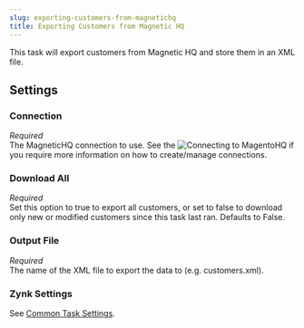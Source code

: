 ```yaml
---
slug: exporting-customers-from-magnetichq
title: Exporting Customers from Magnetic HQ
---
```

This task will export customers from Magnetic HQ and store them in an XML file.

## Settings
### Connection
_Required_  
The MagneticHQ connection to use. See the ![Connecting to MagentoHQ](connecting-to-magnetichq) if you require more information on how to create/manage connections.

### Download All
_Required_  
Set this option to true to export all customers, or set to false to download only new or modified customers since this task last ran. Defaults to False.

### Output File
_Required_  
The name of the XML file to export the data to (e.g. customers.xml).

### Zynk Settings
See [Common Task Settings](common-task-settings).

